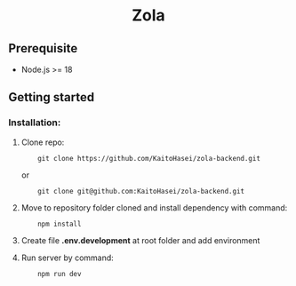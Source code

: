 <div>
    <h1 style="text-align: center;">Zola</h1>
</div>

## Prerequisite

- Node.js >= 18

## Getting started

### Installation:

1. Clone repo:

   ```shell
       git clone https://github.com/KaitoHasei/zola-backend.git
   ```

   or

   ```shell
       git clone git@github.com:KaitoHasei/zola-backend.git
   ```

2. Move to repository folder cloned and install dependency with command:

   ```shell
       npm install
   ```

3. Create file **.env.development** at root folder and add environment

4. Run server by command:
   ```shell
       npm run dev
   ```
